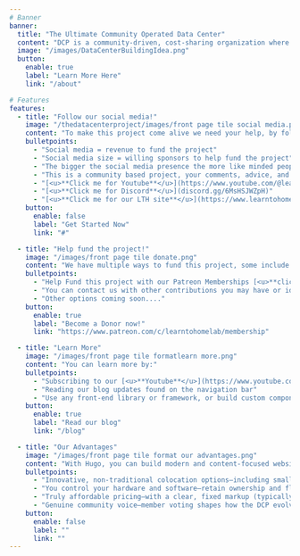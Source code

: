 ```yaml
---
# Banner
banner:
  title: "The Ultimate Community Operated Data Center"
  content: "DCP is a community-driven, cost-sharing organization where major decisions are guided by member votes. Think employee ownership—with true community influence."
  image: "/images/DataCenterBuildingIdea.png"
  button:
    enable: true
    label: "Learn More Here"
    link: "/about"

# Features
features:
  - title: "Follow our social media!"
    image: "/thedatacenterproject/images/front page tile social media.png"
    content: "To make this project come alive we need your help, by following us on social media, you will be able to make this project come to life!"
    bulletpoints:
      - "Social media = revenue to fund the project"
      - "Social media size = willing sponsors to help fund the project"
      - "The bigger the social media presence the more like minded people we can reach!"
      - "This is a community based project, your comments, advice, and concerns are important to us!"
      - "[<u>**Click me for Youtube**</u>](https://www.youtube.com/@learntohomelab)"
      - "[<u>**Click me for Discord**</u>](discord.gg/6MsHSJWZpH)"
      - "[<u>**Click me for our LTH site**</u>](https://www.learntohomelab.com/)"
    button:
      enable: false
      label: "Get Started Now"
      link: "#"

  - title: "Help fund the project!"
    image: "/images/front page tile donate.png"
    content: "We have multiple ways to fund this project, some include passive methods like watching our YouTube videos and subscribing, others include patreon subscriptions or donations!"
    bulletpoints:
      - "Help Fund this project with our Patreon Memberships [<u>**click here**</u>](https://www.patreon.com/c/learntohomelab/membership)"
      - "You can contact us with other contributions you may have or ideas by email us: *learntohomelab@gmail.com*"
      - "Other options coming soon...."
    button:
      enable: true
      label: "Become a Donor now!"
      link: "https://www.patreon.com/c/learntohomelab/membership"

  - title: "Learn More"
    image: "/images/front page tile formatlearn more.png"
    content: "You can learn more by:"
    bulletpoints:
      - "Subscribing to our [<u>**Youtube**</u>](https://www.youtube.com/@learntohomelab)"
      - "Reading our blog updates found on the navigation bar" 
      - "Use any front-end library or framework, or build custom components, for any project size."
    button:
      enable: true
      label: "Read our blog"
      link: "/blog"

  - title: "Our Advantages"
    image: "/images/front page tile format our advantages.png"
    content: "With Hugo, you can build modern and content-focused websites without sacrificing performance or ease of use."
    bulletpoints:
      - "Innovative, non-traditional colocation options—including small-form hardware like Raspberry Pi."
      - "You control your hardware and software—retain ownership and flexibility."
      - "Truly affordable pricing—with a clear, fixed markup (typically 25%) for facility maintenance and overhead, always disclosed and adjusted transparently alongside operating costs."
      - "Genuine community voice—member voting shapes how the DCP evolves and grows."
    button:
      enable: false
      label: ""
      link: ""
---
```


